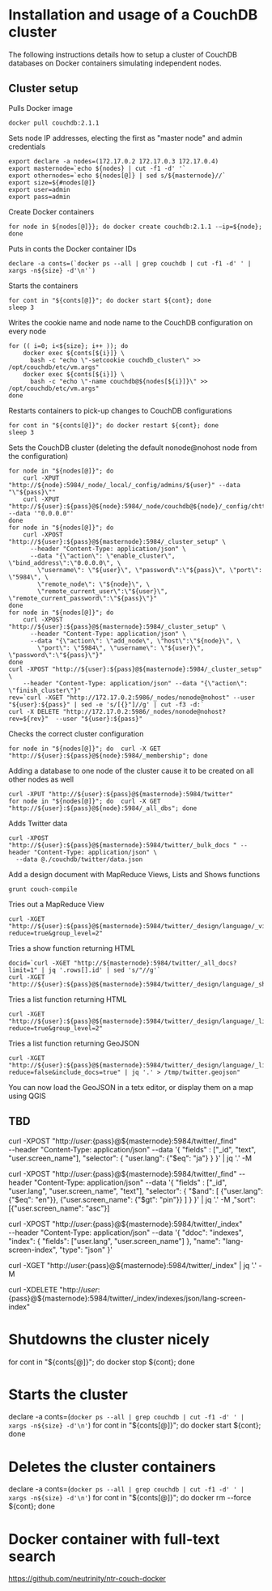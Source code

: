# Installation and usage of a CouchDB cluster

The following instructions details how to setup a cluster of CouchDB databases on
Docker containers simulating independent nodes.


## Cluster setup
 
Pulls Docker image 
```
docker pull couchdb:2.1.1
```

Sets node IP addresses, electing the first as "master node"
and admin credentials
```
export declare -a nodes=(172.17.0.2 172.17.0.3 172.17.0.4)
export masternode=`echo ${nodes} | cut -f1 -d' '`
export othernodes=`echo ${nodes[@]} | sed s/${masternode}//`
export size=${#nodes[@]}
export user=admin
export pass=admin
```

Create Docker containers
```
for node in ${nodes[@]}}; do docker create couchdb:2.1.1 -–ip=${node}; done
```

Puts in conts the Docker container IDs
```
declare -a conts=(`docker ps --all | grep couchdb | cut -f1 -d' ' | xargs -n${size} -d'\n'`)
```

Starts the containers
```
for cont in "${conts[@]}"; do docker start ${cont}; done
sleep 3
```

Writes the cookie name and node name to the CouchDB configuration on every node
```
for (( i=0; i<${size}; i++ )); do
    docker exec ${conts[${i}]} \
      bash -c "echo \"-setcookie couchdb_cluster\" >> /opt/couchdb/etc/vm.args"
    docker exec ${conts[${i}]} \
      bash -c "echo \"-name couchdb@${nodes[${i}]}\" >> /opt/couchdb/etc/vm.args"
done
```

Restarts containers to pick-up changes to CouchDB configurations
```
for cont in "${conts[@]}"; do docker restart ${cont}; done
sleep 3
```

Sets the CouchDB cluster (deleting the default nonode@nohost node from the configuration)
```
for node in "${nodes[@]}"; do     
    curl -XPUT "http://${node}:5984/_node/_local/_config/admins/${user}" --data "\"${pass}\""    
    curl -XPUT "http://${user}:${pass}@${node}:5984/_node/couchdb@${node}/_config/chttpd/bind_address" --data '"0.0.0.0"'
done
for node in "${nodes[@]}"; do     
    curl -XPOST "http://${user}:${pass}@${masternode}:5984/_cluster_setup" \
      --header "Content-Type: application/json" \
      --data "{\"action\": \"enable_cluster\", \"bind_address\":\"0.0.0.0\", \
        \"username\": \"${user}\", \"password\":\"${pass}\", \"port\": \"5984\", \
        \"remote_node\": \"${node}\", \
        \"remote_current_user\":\"${user}\", \"remote_current_password\":\"${pass}\"}"
done
for node in "${nodes[@]}"; do     
    curl -XPOST "http://${user}:${pass}@${masternode}:5984/_cluster_setup" \
      --header "Content-Type: application/json" \
      --data "{\"action\": \"add_node\", \"host\":\"${node}\", \
        \"port\": \"5984\", \"username\": \"${user}\", \"password\":\"${pass}\"}"
done
curl -XPOST "http://${user}:${pass}@${masternode}:5984/_cluster_setup" \
    --header "Content-Type: application/json" --data "{\"action\": \"finish_cluster\"}" 
rev=`curl -XGET "http://172.17.0.2:5986/_nodes/nonode@nohost" --user "${user}:${pass}" | sed -e 's/[{}"]//g' | cut -f3 -d:`
curl -X DELETE "http://172.17.0.2:5986/_nodes/nonode@nohost?rev=${rev}"  --user "${user}:${pass}"
```

Checks the correct cluster configuration
```
for node in "${nodes[@]}"; do  curl -X GET "http://${user}:${pass}@${node}:5984/_membership"; done
```

Adding a database to one node of the cluster cause it to be created on all other nodes as well
```
curl -XPUT "http://${user}:${pass}@${masternode}:5984/twitter"
for node in "${nodes[@]}"; do  curl -X GET "http://${user}:${pass}@${node}:5984/_all_dbs"; done
```

Adds Twitter data
```
curl -XPOST "http://${user}:${pass}@${masternode}:5984/twitter/_bulk_docs " --header "Content-Type: application/json" \
  --data @./couchdb/twitter/data.json
```

Add a design document with MapReduce Views, Lists and Shows functions
```
grunt couch-compile
```

Tries out a MapReduce View
```
curl -XGET "http://${user}:${pass}@${masternode}:5984/twitter/_design/language/_view/language?reduce=true&group_level=2"
```

Tries a show function returning HTML
```
docid=`curl -XGET "http://${masternode}:5984/twitter/_all_docs?limit=1" | jq '.rows[].id' | sed 's/"//g'`
curl -XGET "http://${user}:${pass}@${masternode}:5984/twitter/_design/language/_show/html/${docid}"
```

Tries a list function returning HTML
```
curl -XGET "http://${user}:${pass}@${masternode}:5984/twitter/_design/language/_list/html/language?reduce=true&group_level=2"
```

Tries a list function returning GeoJSON
```
curl -XGET "http://${user}:${pass}@${masternode}:5984/twitter/_design/language/_list/geojson/language?reduce=false&include_docs=true" | jq '.' > /tmp/twitter.geojson"
```
You can now load the GeoJSON in a tetx editor, or display them on a map using QGIS


## TBD
>>>>>>>>>>>>>>>>>>>>>>>>>>>>>>>>>>>>>>>>>>>>>>>>>>>>>>>>>> 
curl -XPOST "http://${user}:${pass}@${masternode}:5984/twitter/_find" \
--header "Content-Type: application/json" --data '{
   "fields" : ["_id", "text", "user.screen_name"],
   "selector": {
      "user.lang": {"$eq": "ja"}
   }
}'  | jq '.' -M

curl -XPOST "http://${user}:${pass}@${masternode}:5984/twitter/_find" --header "Content-Type: application/json" --data '{
   "fields" : ["_id", "user.lang", "user.screen_name", "text"],
   "selector": {
      "$and": [
        {"user.lang": {"$eq": "en"}},
        {"user.screen_name": {"$gt": "pin"}}
      ]
   }
}' | jq '.' -M
   ,"sort": [{"user.screen_name": "asc"}]

curl -XPOST "http://${user}:${pass}@${masternode}:5984/twitter/_index" \
--header "Content-Type: application/json" --data '{
   "ddoc": "indexes",
   "index": {
      "fields": ["user.lang", "user.screen_name"]
   },
   "name": "lang-screen-index",
   "type": "json"
}'

curl -XGET "http://${user}:${pass}@${masternode}:5984/twitter/_index" | jq '.' -M

curl -XDELETE "http://${user}:${pass}@${masternode}:5984/twitter/_index/indexes/json/lang-screen-index"

# Shutdowns the cluster nicely 
for cont in "${conts[@]}"; do docker stop ${cont}; done

# Starts the cluster 
declare -a conts=(`docker ps --all | grep couchdb | cut -f1 -d' ' | xargs -n${size} -d'\n'`)
for cont in "${conts[@]}"; do docker start ${cont}; done

# Deletes the cluster containers
declare -a conts=(`docker ps --all | grep couchdb | cut -f1 -d' ' | xargs -n${size} -d'\n'`)
for cont in "${conts[@]}"; do docker rm --force ${cont}; done

# Docker container with full-text search
https://github.com/neutrinity/ntr-couch-docker
